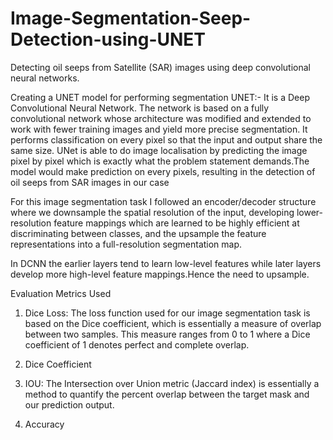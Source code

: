# Image-Segmentation-Seep-Detection-using-UNET

Detecting oil seeps from Satellite (SAR) images using deep convolutional neural networks.

Creating a UNET model for performing segmentation
UNET:- It is a Deep Convolutional Neural Network. The network is based on a fully convolutional network whose architecture was modified and extended to work with fewer training images and yield more precise segmentation. It performs classification on every pixel so that the input and output share the same size. UNet is able to do image localisation by predicting the image pixel by pixel which is exactly what the problem statement demands.The model would make prediction on every pixels, resulting in the detection of oil seeps from SAR images in our case

For this image segmentation task I followed an encoder/decoder structure where we downsample the spatial resolution of the input, developing lower-resolution feature mappings which are learned to be highly efficient at discriminating between classes, and the upsample the feature representations into a full-resolution segmentation map.

In DCNN the earlier layers tend to learn low-level features while later layers develop more high-level feature mappings.Hence the need to upsample.

Evaluation Metrics Used
1) Dice Loss: The loss function used for our image segmentation task is based on the Dice coefficient, which is essentially a measure of overlap between two samples. This measure ranges from 0 to 1 where a Dice coefficient of 1 denotes perfect and complete overlap.

2) Dice Coefficient

3) IOU: The Intersection over Union metric (Jaccard index) is essentially a method to quantify the percent overlap between the target mask and our prediction output.

4) Accuracy
